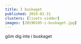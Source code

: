 ```yaml
---
title: I buskaget
published: 2019-01-31
clusters: [livets-vidder]
images: [20190105-i-buskaget.jpg]
---
```


göm dig inte i buskaget
